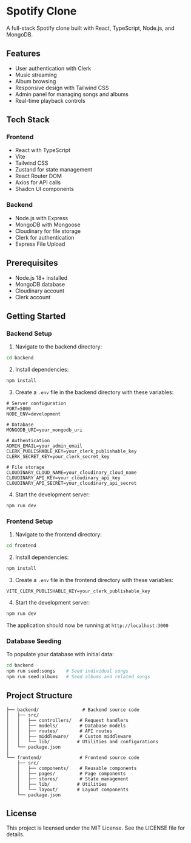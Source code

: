 # Spotify Clone

A full-stack Spotify clone built with React, TypeScript, Node.js, and MongoDB.

## Features

- User authentication with Clerk
- Music streaming
- Album browsing
- Responsive design with Tailwind CSS
- Admin panel for managing songs and albums
- Real-time playback controls

## Tech Stack

### Frontend

- React with TypeScript
- Vite
- Tailwind CSS
- Zustand for state management
- React Router DOM
- Axios for API calls
- Shadcn UI components

### Backend

- Node.js with Express
- MongoDB with Mongoose
- Cloudinary for file storage
- Clerk for authentication
- Express File Upload

## Prerequisites

- Node.js 18+ installed
- MongoDB database
- Cloudinary account
- Clerk account

## Getting Started

### Backend Setup

1. Navigate to the backend directory:

```sh
cd backend
```

2. Install dependencies:

```sh
npm install
```

3. Create a `.env` file in the backend directory with these variables:

```env
# Server configuration
PORT=5000
NODE_ENV=development

# Database
MONGODB_URI=your_mongodb_uri

# Authentication
ADMIN_EMAIL=your_admin_email
CLERK_PUBLISHABLE_KEY=your_clerk_publishable_key
CLERK_SECRET_KEY=your_clerk_secret_key

# File storage
CLOUDINARY_CLOUD_NAME=your_cloudinary_cloud_name
CLOUDINARY_API_KEY=your_cloudinary_api_key
CLOUDINARY_API_SECRET=your_cloudinary_api_secret
```

4. Start the development server:

```sh
npm run dev
```

### Frontend Setup

1. Navigate to the frontend directory:

```sh
cd frontend
```

2. Install dependencies:

```sh
npm install
```

3. Create a `.env` file in the frontend directory with these variables:

```env
VITE_CLERK_PUBLISHABLE_KEY=your_clerk_publishable_key
```

4. Start the development server:

```sh
npm run dev
```

The application should now be running at `http://localhost:3000`

### Database Seeding

To populate your database with initial data:

```sh
cd backend
npm run seed:songs    # Seed individual songs
npm run seed:albums   # Seed albums and related songs
```

## Project Structure

```
├── backend/                # Backend source code
│   ├── src/
│   │   ├── controllers/   # Request handlers
│   │   ├── models/        # Database models
│   │   ├── routes/        # API routes
│   │   ├── middleware/    # Custom middleware
│   │   └── lib/          # Utilities and configurations
│   └── package.json
│
└── frontend/              # Frontend source code
    ├── src/
    │   ├── components/    # Reusable components
    │   ├── pages/         # Page components
    │   ├── stores/        # State management
    │   ├── lib/          # Utilities
    │   └── layout/       # Layout components
    └── package.json
```

## License

This project is licensed under the MIT License. See the LICENSE file for details.
